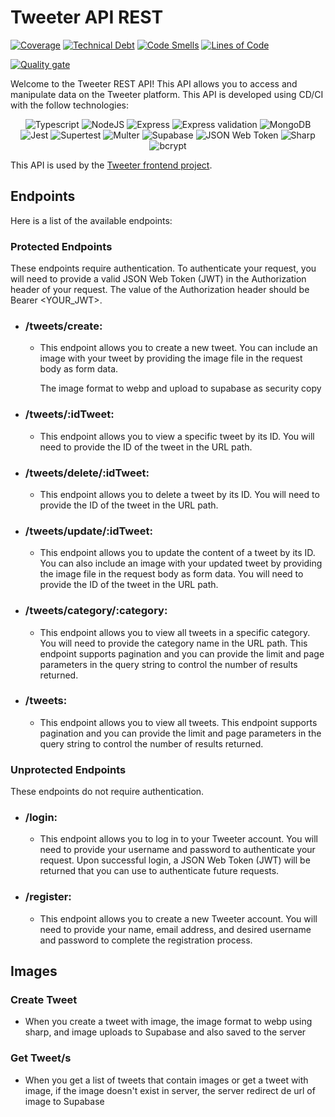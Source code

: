 # Tweeter API REST

[![Coverage](https://sonarcloud.io/api/project_badges/measure?project=Jacky16_Tweeter-Back&metric=coverage)](https://sonarcloud.io/summary/new_code?id=Jacky16_Tweeter-Back)
[![Technical Debt](https://sonarcloud.io/api/project_badges/measure?project=Jacky16_Tweeter-Back&metric=sqale_index)](https://sonarcloud.io/summary/new_code?id=Jacky16_Tweeter-Back)
[![Code Smells](https://sonarcloud.io/api/project_badges/measure?project=Jacky16_Tweeter-Back&metric=code_smells)](https://sonarcloud.io/summary/new_code?id=Jacky16_Tweeter-Back)
[![Lines of Code](https://sonarcloud.io/api/project_badges/measure?project=Jacky16_Tweeter-Back&metric=ncloc)](https://sonarcloud.io/summary/new_code?id=Jacky16_Tweeter-Back)

[![Quality gate](https://sonarcloud.io/api/project_badges/quality_gate?project=Jacky16_Tweeter-Back)](https://sonarcloud.io/summary/new_code?id=Jacky16_Tweeter-Back)

Welcome to the Tweeter REST API! This API allows you to access and manipulate data on the Tweeter platform. This API is developed using CD/CI with the follow technologies:

<div align="center">

![Typescript](https://img.shields.io/badge/-Typescript-3178C6?style=flat-square&logo=typescript&logoColor=white)
![NodeJS](https://img.shields.io/badge/-NodeJS-339933?style=flat-square&logo=node.js&logoColor=white)
![Express](https://img.shields.io/badge/-Express-000000?style=flat-square&logo=express&logoColor=white)
![Express validation](https://img.shields.io/badge/-Express%20validation-000000?style=flat-square&logo=express-validation&logoColor=white)
![MongoDB](https://img.shields.io/badge/-MongoDB-47A248?style=flat-square&logo=mongodb&logoColor=white)
![Jest](https://img.shields.io/badge/-Jest-C21325?style=flat-square&logo=jest&logoColor=white)
![Supertest](https://img.shields.io/badge/-Supertest-000000?style=flat-square&logo=supertest&logoColor=white)
![Multer](https://img.shields.io/badge/-Multer-000000?style=flat-square&logo=multer&logoColor=white)
![Supabase](https://img.shields.io/badge/-Supabase-000000?style=flat-square&logo=supabase&logoColor=white)
![JSON Web Token](https://img.shields.io/badge/-JSON%20Web%20Token-000000?style=flat-square&logo=json-web-token&logoColor=white)
![Sharp](https://img.shields.io/badge/-Sharp-000000?style=flat-square&logo=sharp&logoColor=white)
![bcrypt](https://img.shields.io/badge/-bcrypt-000000?style=flat-square&logo=bcrypt&logoColor=white)

</div>

This API is used by the [Tweeter frontend project](https://github.com/Jacky16/Tweeter-Front).

## Endpoints

Here is a list of the available endpoints:

### Protected Endpoints

These endpoints require authentication. To authenticate your request, you will need to provide a valid JSON Web Token (JWT) in the Authorization header of your request. The value of the Authorization header should be Bearer <YOUR_JWT>.

- ### /tweets/create:

  - This endpoint allows you to create a new tweet. You can include an image with your tweet by providing the image file in the request body as form data.

    The image format to webp and upload to supabase as security copy

- ### /tweets/:idTweet:

  - This endpoint allows you to view a specific tweet by its ID. You will need to provide the ID of the tweet in the URL path.

- ### /tweets/delete/:idTweet:

  - This endpoint allows you to delete a tweet by its ID. You will need to provide the ID of the tweet in the URL path.

- ### /tweets/update/:idTweet:

  - This endpoint allows you to update the content of a tweet by its ID. You can also include an image with your updated tweet by providing the image file in the request body as form data. You will need to provide the ID of the tweet in the URL path.

- ### /tweets/category/:category:

  - This endpoint allows you to view all tweets in a specific category. You will need to provide the category name in the URL path. This endpoint supports pagination and you can provide the limit and page parameters in the query string to control the number of results returned.

- ### /tweets:
  - This endpoint allows you to view all tweets. This endpoint supports pagination and you can provide the limit and page parameters in the query string to control the number of results returned.

### Unprotected Endpoints

These endpoints do not require authentication.

- ### /login:
  - This endpoint allows you to log in to your Tweeter account. You will need to provide your username and password to authenticate your request. Upon successful login, a JSON Web Token (JWT) will be returned that you can use to authenticate future requests.
- ### /register:
  - This endpoint allows you to create a new Tweeter account. You will need to provide your name, email address, and desired username and password to complete the registration process.

## Images

### Create Tweet

- When you create a tweet with image, the image format to webp using sharp, and image uploads to Supabase and also saved to the server

### Get Tweet/s

- When you get a list of tweets that contain images or get a tweet with image, if the image doesn't exist in server, the server redirect de url of image to Supabase
